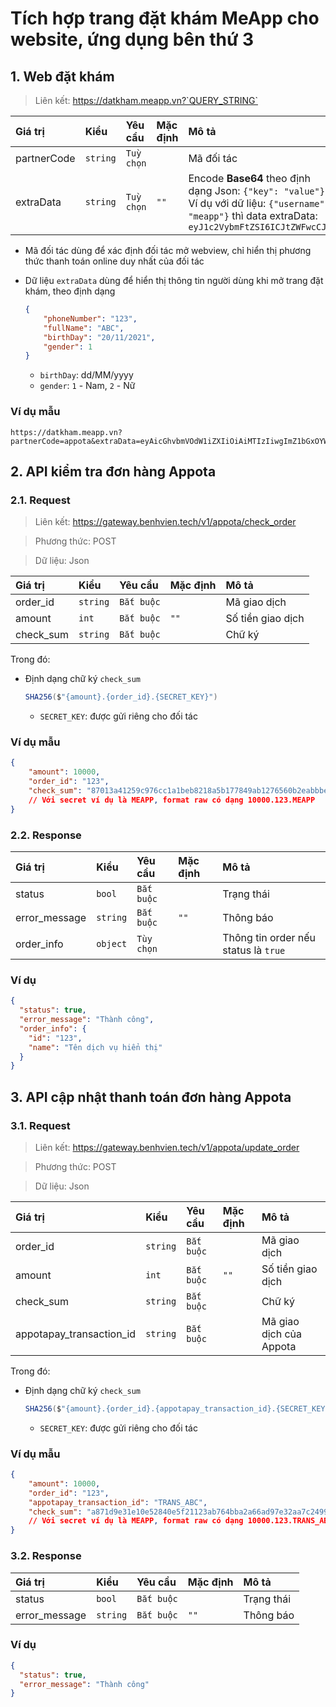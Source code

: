 # Tích hợp trang đặt khám MeApp cho website, ứng dụng bên thứ 3

## 1. Web đặt khám

> Liên kết: https://datkham.meapp.vn?`QUERY_STRING`

| Giá trị | Kiểu | Yêu cầu | Mặc định | Mô tả |
| :--- | :--- | :--- | :--- | :--- |
partnerCode | `string` | `Tuỳ chọn` | | Mã đối tác
extraData | `string` | `Tuỳ chọn` | `""` | Encode **Base64** theo định dạng Json: `{"key": "value"}` <br>Ví dụ với dữ liệu: `{"username": "meapp"}` thì data extraData: `eyJ1c2VybmFtZSI6ICJtZWFwcCJ9`

* Mã đối tác dùng để xác định đối tác mở webview, chỉ hiển thị phương thức thanh toán online duy nhất của đối tác
* Dữ liệu `extraData` dùng để hiển thị thông tin người dùng khi mở trang đặt khám, theo định dạng

    ```json
    { 
        "phoneNumber": "123", 
        "fullName": "ABC", 
        "birthDay": "20/11/2021", 
        "gender": 1 
    }
    ``` 
    - `birthDay`: dd/MM/yyyy
    - `gender`: `1` - Nam, `2` - Nữ

### Ví dụ mẫu
```
https://datkham.meapp.vn?partnerCode=appota&extraData=eyAicGhvbmVOdW1iZXIiOiAiMTIzIiwgImZ1bGxOYW1lIjogIkFCQyIsICJiaXJ0aERheSI6ICIyNC8xMS8yMDIxIiwgImdlbmRlciI6IDEgfQ
```

<!-- ## 2. Sau khi đặt khám thành công
Call vào API thanh toán của đối tác nếu có phí dịch vụ -->

## 2. API kiểm tra đơn hàng Appota

### 2.1. Request

> Liên kết: https://gateway.benhvien.tech/v1/appota/check_order

> Phương thức: POST

> Dữ liệu: Json

| Giá trị | Kiểu | Yêu cầu | Mặc định | Mô tả |
| :--- | :--- | :--- | :--- | :--- |
order_id | `string` | `Bắt buộc` | | Mã giao dịch
amount | `int` | `Bắt buộc` | `""` | Số tiền giao dịch
check_sum | `string` | `Bắt buộc` | | Chữ ký

Trong đó: 
* Định dạng chữ ký `check_sum`

    ```csharp
    SHA256($"{amount}.{order_id}.{SECRET_KEY}")
    ``` 
    - `SECRET_KEY`: được gửi riêng cho đối tác

### Ví dụ mẫu
```json
{
    "amount": 10000,
    "order_id": "123",
    "check_sum": "87013a41259c976cc1a1beb8218a5b177849ab1276560b2eabbbe32c60fd1aec"
    // Với secret ví dụ là MEAPP, format raw có dạng 10000.123.MEAPP
}
```

### 2.2. Response

| Giá trị | Kiểu | Yêu cầu | Mặc định | Mô tả |
| :--- | :--- | :--- | :--- | :--- |
status | `bool` | `Bắt buộc` | | Trạng thái
error_message | `string` | `Bắt buộc` | `""` | Thông báo
order_info | `object` | `Tùy chọn` | | Thông tin order nếu status là `true`
### Ví dụ
```json
{
  "status": true,
  "error_message": "Thành công",
  "order_info": {
    "id": "123",
    "name": "Tên dịch vụ hiển thị"
  }
}
```
## 3. API cập nhật thanh toán đơn hàng Appota

### 3.1. Request

> Liên kết: https://gateway.benhvien.tech/v1/appota/update_order

> Phương thức: POST

> Dữ liệu: Json

| Giá trị | Kiểu | Yêu cầu | Mặc định | Mô tả |
| :--- | :--- | :--- | :--- | :--- |
order_id | `string` | `Bắt buộc` | | Mã giao dịch
amount | `int` | `Bắt buộc` | `""` | Số tiền giao dịch
check_sum | `string` | `Bắt buộc` | | Chữ ký
appotapay_transaction_id | `string` | `Bắt buộc` | | Mã giao dịch của Appota

Trong đó: 
* Định dạng chữ ký `check_sum`

    ```csharp
    SHA256($"{amount}.{order_id}.{appotapay_transaction_id}.{SECRET_KEY}")
    ``` 
    - `SECRET_KEY`: được gửi riêng cho đối tác

### Ví dụ mẫu
```json
{
    "amount": 10000,
    "order_id": "123",
    "appotapay_transaction_id": "TRANS_ABC",
    "check_sum": "a871d9e31e10e52840e5f21123ab764bba2a66ad97e32aa7c2499454cdb691e6"
    // Với secret ví dụ là MEAPP, format raw có dạng 10000.123.TRANS_ABC.MEAPP
}
```

### 3.2. Response

| Giá trị | Kiểu | Yêu cầu | Mặc định | Mô tả |
| :--- | :--- | :--- | :--- | :--- |
status | `bool` | `Bắt buộc` | | Trạng thái
error_message | `string` | `Bắt buộc` | `""` | Thông báo
### Ví dụ
```json
{
  "status": true,
  "error_message": "Thành công"
}
```